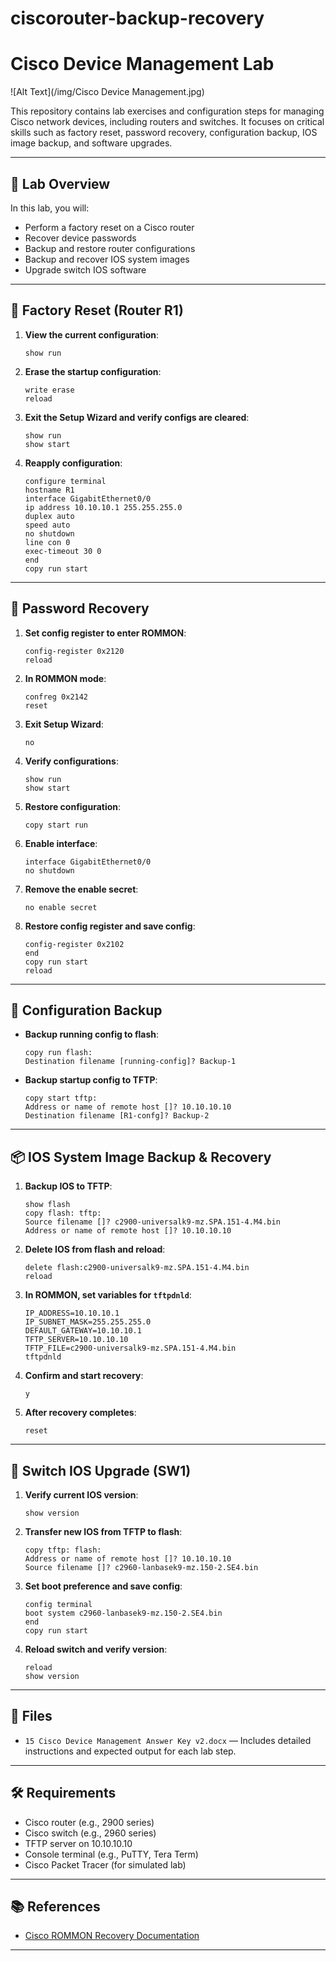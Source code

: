 # ciscorouter-backup-recovery

# Cisco Device Management Lab


![Alt Text](/img/Cisco Device Management.jpg)


This repository contains lab exercises and configuration steps for managing Cisco network devices, including routers and switches. It focuses on critical skills such as factory reset, password recovery, configuration backup, IOS image backup, and software upgrades.

---

## 🧪 Lab Overview

In this lab, you will:

- Perform a factory reset on a Cisco router
- Recover device passwords
- Backup and restore router configurations
- Backup and recover IOS system images
- Upgrade switch IOS software

---

## 🔁 Factory Reset (Router R1)

1. **View the current configuration**:
   ```
   show run
   ```

2. **Erase the startup configuration**:
   ```
   write erase
   reload
   ```

3. **Exit the Setup Wizard and verify configs are cleared**:
   ```
   show run
   show start
   ```

4. **Reapply configuration**:
   ```
   configure terminal
   hostname R1
   interface GigabitEthernet0/0
   ip address 10.10.10.1 255.255.255.0
   duplex auto
   speed auto
   no shutdown
   line con 0
   exec-timeout 30 0
   end
   copy run start
   ```

---

## 🔐 Password Recovery

1. **Set config register to enter ROMMON**:
   ```
   config-register 0x2120
   reload
   ```

2. **In ROMMON mode**:
   ```
   confreg 0x2142
   reset
   ```

3. **Exit Setup Wizard**:
   ```
   no
   ```

4. **Verify configurations**:
   ```
   show run
   show start
   ```

5. **Restore configuration**:
   ```
   copy start run
   ```

6. **Enable interface**:
   ```
   interface GigabitEthernet0/0
   no shutdown
   ```

7. **Remove the enable secret**:
   ```
   no enable secret
   ```

8. **Restore config register and save config**:
   ```
   config-register 0x2102
   end
   copy run start
   reload
   ```

---

## 💾 Configuration Backup

- **Backup running config to flash**:
  ```
  copy run flash:
  Destination filename [running-config]? Backup-1
  ```

- **Backup startup config to TFTP**:
  ```
  copy start tftp:
  Address or name of remote host []? 10.10.10.10
  Destination filename [R1-confg]? Backup-2
  ```

---

## 📦 IOS System Image Backup & Recovery

1. **Backup IOS to TFTP**:
   ```
   show flash
   copy flash: tftp:
   Source filename []? c2900-universalk9-mz.SPA.151-4.M4.bin
   Address or name of remote host []? 10.10.10.10
   ```

2. **Delete IOS from flash and reload**:
   ```
   delete flash:c2900-universalk9-mz.SPA.151-4.M4.bin
   reload
   ```

3. **In ROMMON, set variables for `tftpdnld`**:
   ```
   IP_ADDRESS=10.10.10.1
   IP_SUBNET_MASK=255.255.255.0
   DEFAULT_GATEWAY=10.10.10.1
   TFTP_SERVER=10.10.10.10
   TFTP_FILE=c2900-universalk9-mz.SPA.151-4.M4.bin
   tftpdnld
   ```

4. **Confirm and start recovery**:
   ```
   y
   ```

5. **After recovery completes**:
   ```
   reset
   ```

---

## 🚀 Switch IOS Upgrade (SW1)

1. **Verify current IOS version**:
   ```
   show version
   ```

2. **Transfer new IOS from TFTP to flash**:
   ```
   copy tftp: flash:
   Address or name of remote host []? 10.10.10.10
   Source filename []? c2960-lanbasek9-mz.150-2.SE4.bin
   ```

3. **Set boot preference and save config**:
   ```
   config terminal
   boot system c2960-lanbasek9-mz.150-2.SE4.bin
   end
   copy run start
   ```

4. **Reload switch and verify version**:
   ```
   reload
   show version
   ```

---

## 📂 Files

- `15 Cisco Device Management Answer Key v2.docx` — Includes detailed instructions and expected output for each lab step.

---

## 🛠 Requirements

- Cisco router (e.g., 2900 series)
- Cisco switch (e.g., 2960 series)
- TFTP server on 10.10.10.10
- Console terminal (e.g., PuTTY, Tera Term)
- Cisco Packet Tracer (for simulated lab)

---

## 📚 References

- [Cisco ROMMON Recovery Documentation](http://www.cisco.com/c/en/us/td/docs/routers/access/1900/software/configuration/guide/Software_Configuration/appendixCrommon.html)

---

